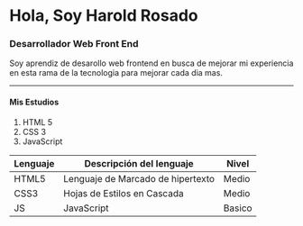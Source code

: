 # Hola, Soy Harold Rosado

### Desarrollador Web Front End

Soy aprendiz de desarollo web frontend en busca de mejorar mi experiencia en esta rama de la tecnologia para mejorar cada dia mas.

---

#### Mis Estudios

1. HTML 5
2. CSS 3
3. JavaScript

| Lenguaje | Descripción del lenguaje | Nivel |
|----------|-----------------------------------|-------|
|  HTML5   | Lenguaje de Marcado de hipertexto | Medio |
|  CSS3    | Hojas de Estilos en Cascada       | Medio |
|   JS     | JavaScript                        |Basico |

